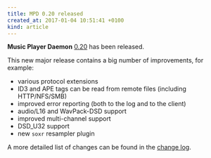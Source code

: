```yaml
---
title: MPD 0.20 released
created_at: 2017-01-04 10:51:41 +0100
kind: article
---
```


**Music Player Daemon**
[0.20](/download/mpd/0.20/mpd-0.20.tar.xz) has
been released.

This new major release contains a big number of improvements, for
example:

- various protocol extensions
- ID3 and APE tags can be read from remote files (including
  HTTP/NFS/SMB)
- improved error reporting (both to the log and to the client)
- audio/L16 and WavPack-DSD support
- improved multi-channel support
- DSD_U32 support
- new `soxr` resampler plugin

A more detailed list of changes can be found in the
[change log](https://raw.githubusercontent.com/MusicPlayerDaemon/MPD/v0.20/NEWS).
